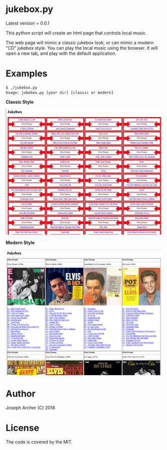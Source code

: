 jukebox.py
=======

Latest version = 0.0.1

This python script will create an html page that controls local music.

The web page will mimic a classic jukebox look, or can mimic a modern "CD" jukebox style.
You can play the local music using the browser. It will open a new tab, and play with the default application.

Examples
=======

```
$ ./jukebox.py 
Usage: jukebox.py [your dir] [classic or modern]

```

**Classic Style**

![classic](/images/classic.png)


**Modern Style**

![modern](/images/modern.png)



Author
======

Joseph Archer (C) 2018


License
=======

The code is covered by the MIT.
